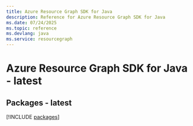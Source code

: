 ```yaml
---
title: Azure Resource Graph SDK for Java
description: Reference for Azure Resource Graph SDK for Java
ms.date: 07/24/2025
ms.topic: reference
ms.devlang: java
ms.service: resourcegraph
---
```

# Azure Resource Graph SDK for Java - latest
## Packages - latest
[!INCLUDE [packages](resource-graph-index.md)]